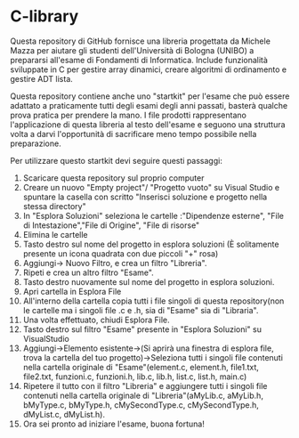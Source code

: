 # C-library
Questa repository di GitHub fornisce una libreria progettata da Michele Mazza per aiutare gli studenti dell'Università di Bologna (UNIBO) a prepararsi all'esame di Fondamenti di Informatica. Include funzionalità sviluppate in C per gestire array dinamici, creare algoritmi di ordinamento e gestire ADT lista.

Questa repository contiene anche uno "startkit" per l'esame che può essere adattato a praticamente tutti degli esami degli anni passati, basterà qualche prova pratica per prendere la mano. I file prodotti rappresentano l'applicazione di questa libreria al testo dell'esame e seguono una struttura volta a darvi l'opportunità di sacrificare meno tempo possibile nella preparazione.

Per utilizzare questo startkit devi seguire questi passaggi: 
1. Scaricare questa repository sul proprio computer
2. Creare un nuovo "Empty project"/ "Progetto vuoto" su Visual Studio e spuntare la casella con scritto "Inserisci soluzione e progetto nella stessa directory"
3. In "Esplora Soluzioni" seleziona le cartelle :"Dipendenze esterne", "File di Intestazione","File di Origine", "File di risorse"
4. Elimina le cartelle
5. Tasto destro sul nome del progetto in esplora soluzioni (È solitamente presente un icona quadrata con due piccoli "+" rosa)
6. Aggiungi-> Nuovo Filtro, e crea un filtro "Libreria".
7. Ripeti e crea un altro filtro "Esame".
8. Tasto destro nuovamente sul nome del progetto in esplora soluzioni.
9. Apri cartella in Esplora File 
10. All'interno della cartella copia tutti i file singoli di questa repository(non le cartelle ma i singoli file .c e .h, sia di "Esame" sia di "Libraria".
11. Una volta effettuato, chiudi Esplora File.
12. Tasto destro sul filtro "Esame" presente in "Esplora Soluzioni" su VisualStudio 
13. Aggiungi->Elemento esistente->(Si aprirà una finestra di esplora file, trova la cartella del tuo progetto)->Seleziona tutti i singoli file contenuti nella cartella originale di "Esame"(element.c, element.h, file1.txt, file2.txt, funzioni.c, funzioni.h, lib.c, lib.h, list.c, list.h, main.c) 
14. Ripetere il tutto con il filtro "Libreria" e aggiungere tutti i singoli file contenuti nella cartella originale di "Libreria"(aMyLib.c, aMyLib.h, bMyType.c, bMyType.h, cMySecondType.c, cMySecondType.h, dMyList.c, dMyList.h). 
15. Ora sei pronto ad iniziare l'esame, buona fortuna!
